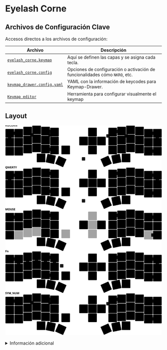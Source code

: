 # Eyelash Corne

## Archivos de Configuración Clave

Accesos directos a los archivos de configuración:

| Archivo                                                                                                        | Descripción                                                                                      |
| -------------------------------------------------------------------------------------------------------------- | ------------------------------------------------------------------------------------------------ |
| [`eyelash_corne.keymap`](https://github.com/NicohBu/ZMK-Nicorne/blob/main/config/eyelash_corne.keymap)         | Aquí se definen las capas y se asigna cada tecla.             |
| [`eyelash_corne.config`](https://github.com/NicohBu/ZMK-Nicorne/blob/main/config/eyelash_corne.conf)           | Opciones de configuración o activación de funcionalidades cómo `NKRO`, etc.   |
| [`keymap_drawer.config.yaml`](https://github.com/NicohBu/ZMK-Nicorne/blob/main/keymap_drawer.config.yaml)      | YAML con la información de keycodes para Keymap-Drawer. |
| [`Keymap editor`](https://nickcoutsos.github.io/keymap-editor/)                                                | Herramienta para configurar visualmente el keymap  |



## Layout

![Eyelash Corne 3x6+3](https://github.com/NicohBu/zmk-Nicorne/blob/main/keymap-drawer/eyelash_corne.svg)

<details>
<summary>Información adicional</summary>

## Recursos
| Enlaces                                                                                                        | Descripción                                                                                      |
| -------------------------------------------------------------------------------------------------------------- | ------------------------------------------------------------------------------------------------ |
| [`Keymap-Drawer`](https://keymap-drawer.streamlit.app/)                                                        | Web para dibujar el keymap manualmente.                                                          |
| [`Pictogrammers`](https://pictogrammers.com/library/mdi/)                                                      | Web para buscar iconos para dibujar en el keymap.                                                |
| [`Keymap_Drawer Repo`](https://github.com/caksoylar/keymap-drawer)                                             | Documentación y repositorio original de keymap drawer.                                           |
| [`Keymap-Drawer Reference Repo`](https://github.com/minusfive/knucklehead)                                     | Repositorio de referencia de keymap drawer.                                                      |
| [`Keymap.backup`](https://github.com/NicohBu/ZMK-Nicorne/blob/857130589ffc2c96f7cb2c11be58c2ae0add000e/config/eyelash_corne.keymap)           | Backup antiguo del keymap                                         |


<details>
<summary>Antiguo</summary>
  
## (Eyelash Peripherals) Corne ZMK Repository

**This keyboard is not the same as [foostan's Corne](https://github.com/foostan/crkbd). It will not work with standard `corne` firmware.**

![Photo of Eyelash Peripherals Corne](https://ae01.alicdn.com/kf/Sa797fee25edd44248fbfdb0e13d44e00B.jpg)

If you need a 3D model of this keyboard, email `380465425@qq.com`.

## Instructions

1. [Fork this repository](https://docs.github.com/en/get-started/quickstart/fork-a-repo#forking-a-repository).
2. [Click the **Actions** tab and make sure the workflow is enabled](https://docs.github.com/en/actions/managing-workflow-runs-and-deployments/managing-workflow-runs/disabling-and-enabling-a-workflow#enabling-a-workflow).
3. Make sure the `eyelash_corne` project in [`config/west.yml`](config/west.yml) still works. The `boards/arm/eyelash_corne` folder will be downloaded from this URL.
4. If there is still a `boards/arm/eyelash_corne` folder in your fork, delete it.

**If you already have a ZMK config repository, [you can add this one as a module instead of forking](https://zmk.dev/docs/features/modules#building-with-modules).**

</details>

